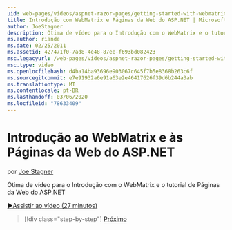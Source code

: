 ```yaml
---
uid: web-pages/videos/aspnet-razor-pages/getting-started-with-webmatrix-and-aspnet-web-pages
title: Introdução com WebMatrix e Páginas da Web do ASP.NET | Microsoft Docs
author: JoeStagner
description: Ótima de vídeo para o Introdução com o WebMatrix e o tutorial de Páginas da Web do ASP.NET
ms.author: riande
ms.date: 02/25/2011
ms.assetid: 427471f0-7ad8-4e48-87ee-f693bd082423
msc.legacyurl: /web-pages/videos/aspnet-razor-pages/getting-started-with-webmatrix-and-aspnet-web-pages
msc.type: video
ms.openlocfilehash: d4ba14ba93696e903067c645f7b5e8368b263c6f
ms.sourcegitcommit: e7e91932a6e91a63e2e46417626f39d6b244a3ab
ms.translationtype: MT
ms.contentlocale: pt-BR
ms.lasthandoff: 03/06/2020
ms.locfileid: "78633409"
---
```

# <a name="getting-started-with-webmatrix-and-aspnet-web-pages"></a>Introdução ao WebMatrix e às Páginas da Web do ASP.NET

por [Joe Stagner](https://github.com/JoeStagner)

Ótima de vídeo para o Introdução com o WebMatrix e o tutorial de Páginas da Web do ASP.NET

[&#9654;Assistir ao vídeo (27 minutos)](https://channel9.msdn.com/Blogs/ASP-NET-Site-Videos/getting-started-with-webmatrix-and-aspnet-web-pages)

> [!div class="step-by-step"]
> [Próximo](introduction-to-aspnet-web-programming-using-the-razor-syntax.md)
